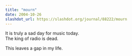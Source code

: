 ```yaml
---
title: "mourn"
date: 2004-10-26
slashdot_url: https://slashdot.org/journal/88222/mourn
---
```


<p>It is truly a sad day for music today.<br>The king of radio is dead.</p>
<p>This leaves a gap in my life.</p>

